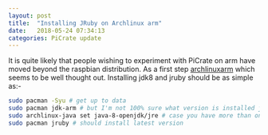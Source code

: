 ```yaml
---
layout: post
title:  "Installing JRuby on Archlinux arm"
date:   2018-05-24 07:34:13
categories: PiCrate update
---
```

It is quite likely that people wishing to experiment with PiCrate on arm have moved beyond the raspbian distribution. As a first step [archlinuxarm][alarm] which seems to be well thought out. Installing jdk8 and jruby should be as simple as:-

```bash
sudo pacman -Syu # get up to data
sudo pacman jdk-arm # but I'm not 100% sure what version is installed jdk8+ is reqd
sudo archlinux-java set java-8-openjdk/jre # case you have more than one java installed
sudo pacman jruby # should install latest version
```


[alarm]:https://archlinuxarm.org/platforms/armv6/raspberry-pi
